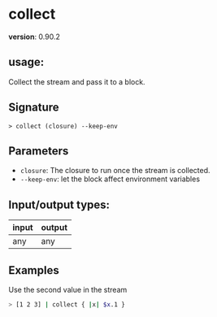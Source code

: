 # collect

**version**: 0.90.2

## **usage**:

Collect the stream and pass it to a block.

## Signature

`> collect (closure) --keep-env`

## Parameters

- `closure`: The closure to run once the stream is collected.
- `--keep-env`: let the block affect environment variables

## Input/output types:

| input | output |
| ----- | ------ |
| any   | any    |

## Examples

Use the second value in the stream

```bash
> [1 2 3] | collect { |x| $x.1 }
```
